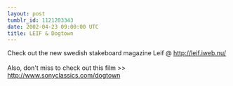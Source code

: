 ```yaml
---
layout: post
tumblr_id: 1121203343
date: 2002-04-23 09:00:00 UTC
title: LEIF & Dogtown
---
```


Check out the new swedish stakeboard magazine Leif @ http://leif.iweb.nu/ <br />
<br/>
Also, don't miss to check out this film >> http://www.sonyclassics.com/dogtown
